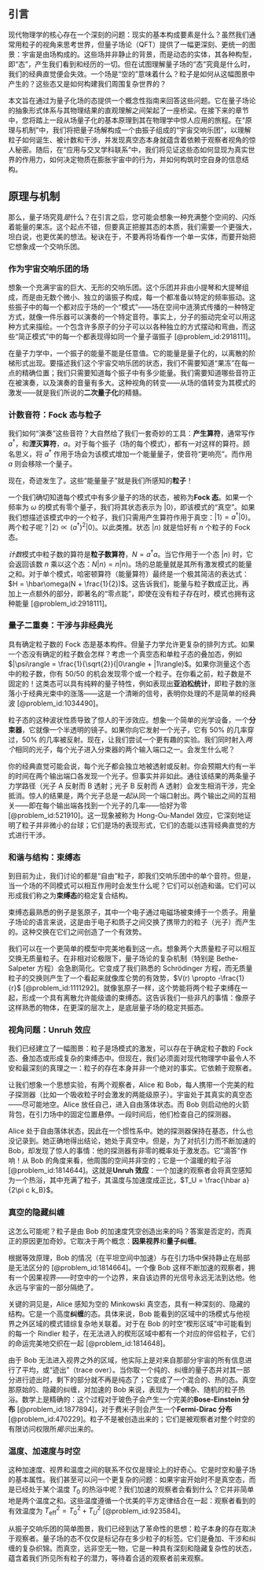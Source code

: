 ## 引言
现代物理学的核心存在一个深刻的问题：现实的基本构成要素是什么？虽然我们通常用粒子的视角来思考世界，但量子场论（QFT）提供了一幅更深刻、更统一的图景：宇宙是由场构成的。这些场并非静止的背景，而是动态的实体，其各种构型，即“态”，产生我们看到和经历的一切。但在试图理解量子场的“态”究竟是什么时，我们的经典直觉便会失效。一个场是“空的”意味着什么？粒子是如何从这幅图景中产生的？这些态又是如何构建我们周围复杂世界的？

本文旨在通过为量子化场的态提供一个概念性指南来回答这些问题。它在量子场论的抽象形式体系与其物理结果的直观理解之间架起了一座桥梁。在接下来的章节中，您将踏上一段从场量子化的基本原理到其在物理学中惊人应用的旅程。在“原理与机制”中，我们将把量子场解构成一个由振子组成的“宇宙交响乐团”，以理解粒子如何诞生、被计数和干涉，并发现真空态本身就蕴含着依赖于观察者视角的惊人秘密。随后，在“应用与交叉学科联系”中，我们将见证这些态如何显现为真实世界的作用力，如何决定物质在膨胀宇宙中的行为，并如何构筑时空自身的信息结构。

## 原理与机制

那么，量子场究竟*是*什么？在引言之后，您可能会想象一种充满整个空间的、闪烁着能量的果冻。这个起点不错，但要真正把握其态的本质，我们需要一个更强大，坦白说，也更优美的想法。秘诀在于，不要再将场看作一个单一实体，而要开始把它想象成一个交响乐团。

### 作为宇宙交响乐团的场

想象一个充满宇宙的巨大、无形的交响乐团。这个乐团并非由小提琴和大提琴组成，而是由无数个微小、独立的谐振子构成，每一个都准备以特定的频率振动。这些振子中的每一个都对应于场的一个“模式”——场在空间中涟漪式传播的一种特定方式，就像一件乐器可以演奏的一个特定音符。事实上，分子的振动完全可以用这种方式来描绘。一个包含许多原子的分子可以以各种独立的方式摆动和弯曲，而这些“简正模式”中的每一个都表现得如同一个量子谐振子 [@problem_id:2918111]。

在量子力学中，一个振子的能量不能是任意值。它的能量是量子化的，以离散的阶梯形式出现。要描述我们这个宇宙交响乐团的状态，我们不需要知道“果冻”在每一点的精确位置；我们只需要知道每个振子中有多少能量。我们需要知道哪些音符正在被演奏，以及演奏的音量有多大。这种视角的转变——从场的值转变为其模式的激发——就是我们所说的**二次量子化**的精髓。

### 计数音符：Fock 态与粒子

我们如何“演奏”这些音符？大自然给了我们一套奇妙的工具：**产生算符**，通常写作 $a^\dagger$，和**湮灭算符**，$a$。对于每个振子（场的每个模式），都有一对这样的算符。顾名思义，将 $a^\dagger$ 作用于场会为该模式增加一个能量量子，使音符“更响亮”。而作用 $a$ 则会移除一个量子。

现在，奇迹发生了。这些“能量量子”就是我们所感知的**粒子**！

一个我们确切知道每个模式中有多少量子的场的状态，被称为**Fock 态**。如果一个频率为 $\omega$ 的模式有零个量子，我们将其状态表示为 $|0\rangle$，即该模式的“真空”。如果我们想描述该模式中的一个粒子，我们只需用产生算符作用于真空：$|1\rangle = a^\dagger |0\rangle$。两个粒子呢？$|2\rangle \propto (a^\dagger)^2 |0\rangle$。以此类推。状态 $|n\rangle$ 就是恰好有 $n$ 个粒子的 Fock 态。

*计数*模式中粒子数的算符是**粒子数算符**，$N = a^\dagger a$。当它作用于一个态 $|n\rangle$ 时，它会返回该数 $n$ 乘以这个态：$N|n\rangle = n|n\rangle$。场的总能量就是其所有激发模式的能量之和。对于单个模式，哈密顿算符（能量算符）最终是一个极其简洁的表达式：$H = \hbar\omega(N + \frac{1}{2})$。这告诉我们，能量与粒子数成正比，再加上一点额外的部分，即著名的“零点能”，即使在没有粒子存在时，模式也拥有这种能量 [@problem_id:2918111]。

### 量子二重奏：干涉与非经典光

具有确定粒子数的 Fock 态是基本构件。但量子力学允许更复杂的排列方式。如果一个态没有确定的粒子数会怎样？考虑一个真空态和单粒子态的叠加态，例如 $|\psi\rangle = \frac{1}{\sqrt{2}}(|0\rangle + |1\rangle)$。如果你测量这个态中的粒子数，你有 50/50 的机会发现零个或一个粒子。在你看之前，粒子数是不固定的！这类态可以具有纯粹的量子特性，例如表现出**亚泊松统计**，即粒子数的涨落小于经典光束中的涨落——这是一个清晰的信号，表明你处理的不是简单的经典波 [@problem_id:1034490]。

粒子态的这种波状性质导致了惊人的干涉效应。想象一个简单的光学设备，一个**分束器**，它就像一个半透明的镜子。如果你向它发射一个光子，它有 50% 的几率穿过，50% 的几率被反射。现在，让我们尝试一个更有趣的实验。我们同时射入*两个*相同的光子，每个光子进入分束器的两个输入端口之一。会发生什么呢？

你的经典直觉可能会说，每个光子都会独立地被透射或反射。你会预期大约有一半的时间在两个输出端口各发现一个光子。但事实并非如此。通往该结果的两条量子力学路径（光子 A 反射而 B 透射；光子 B 反射而 A 透射）会发生相消干涉，完全抵消。惊人的结果是，两个光子总是*一起*从同一个端口射出。两个输出之间的互相关——即在每个输出端各找到一个光子的几率——恰好为零 [@problem_id:521910]。这一现象被称为 Hong-Ou-Mandel 效应，它深刻地证明了粒子并非微小的台球；它们是场的表现形式，它们的态能以违背经典直觉的方式进行干涉。

### 和谐与结构：束缚态

到目前为止，我们讨论的都是“自由”粒子，即我们交响乐团中的单个音符。但是，当一个场的不同模式可以相互作用时会发生什么呢？它们可以创造和谐。它们可以形成我们称之为**束缚态**的稳定复合结构。

束缚态最熟悉的例子是氢原子，其中一个电子通过电磁场被束缚于一个质子。用量子场论的语言来说，这是由于电子和质子之间交换了携带力的粒子（光子）而产生的。这种交换在它们之间创造了一个有效势。

我们可以在一个更简单的模型中完美地看到这一点。想象两个大质量粒子可以相互交换无质量粒子。在非相对论极限下，量子场论的复杂机制（特别是 Bethe-Salpeter 方程）会急剧简化。它变成了我们熟悉的 Schrödinger 方程，而无质量粒子的交换则产生了一个看起来就像库仑势的有效势，$V(r) \propto -\frac{1}{r}$ [@problem_id:1111292]。就像氢原子一样，这个势能将两个粒子束缚在一起，形成一个具有离散允许能级谱的束缚态。这告诉我们一些非凡的事情：像原子这样熟悉的物体，在更深的层次上，是底层量子场的稳定共振态。

### 视角问题：Unruh 效应

我们已经建立了一幅图景：粒子是场模式的激发，可以存在于确定粒子数的 Fock 态、叠加态或形成复杂的束缚态中。但现在，我们必须面对现代物理学中最令人不安和最深刻的真理之一：粒子的存在本身并非一个绝对的事实。它依赖于观察者。

让我们想象一个思想实验，有两个观察者，Alice 和 Bob，每人携带一个完美的粒子探测器（比如一个吸收粒子时会激发的两能级原子）。宇宙处于其真实的真空态——尽可能地空。Alice 放任自己，进入自由落体状态。而 Bob 则启动他的火箭背包，在引力场中的固定位置悬停。一段时间后，他们检查自己的探测器。

Alice 处于自由落体状态，因此在一个惯性系中。她的探测器保持在基态，什么也没记录到。她正确地得出结论，她处于真空中。但是，为了对抗引力而不断加速的 Bob，却发现了惊人的事情：他的探测器有非零的概率处于激发态。它“滴答”作响！从 Bob 的角度来看，他周围的空间并非空的；它是一个温暖的粒子浴 [@problem_id:1814644]。这就是**Unruh 效应**：一个加速的观察者会将真空感知为一个热浴，其中充满了粒子，其温度与加速度成正比，$T_U = \frac{\hbar a}{2\pi c k_B}$。

### 真空的隐藏纠缠

这怎么可能呢？粒子是由 Bob 的加速度凭空创造出来的吗？答案是否定的，而真正的原因更加奇妙。它取决于两个概念：**因果视界**和**量子纠缠**。

根据等效原理，Bob 的情况（在平坦空间中加速）与在引力场中保持静止在局部是无法区分的 [@problem_id:1814664]。一个像 Bob 这样不断加速的观察者，拥有一个因果视界——时空中的一个边界，来自该边界的光信号永远无法到达他。他永远与宇宙的一部分隔绝了。

关键的洞见是，Alice 感知为空的 Minkowski 真空态，具有一种深刻的、隐藏的结构。它是一个高度**纠缠**的态。具体来说，Bob 能看到的区域中的场模式与他视界之外区域的模式错综复杂地关联着。对于在 Bob 的时空“楔形区域”中可能看到的每一个 Rindler 粒子，在无法进入的楔形区域中都有一个对应的伴侣粒子，它们的命运完美地交织在一起 [@problem_id:1814648]。

由于 Bob 无法进入视界之外的区域，他实际上是对来自那部分宇宙的所有信息进行了平均，或“迹出”（trace over）。当你取一个纯的、纠缠的量子态并对其一部分进行迹出时，剩下的部分就不再是纯态了；它变成了一个混合的、热的态。真空那原始的、隐藏的纠缠，对加速的 Bob 来说，表现为一个嘈杂、随机的粒子热浴。数学上是精确的：这个过程对于玻色子会产生一个完美的**Bose-Einstein 分布** [@problem_id:1877894]，对于费米子则会产生一个**Fermi-Dirac 分布** [@problem_id:470229]。粒子不是被创造出来的；它们是被观察者对整个时空的有限访问权限所*揭示*出来的。

### 温度、加速度与时空

这种加速度、视界和温度之间的联系不仅仅是理论上的好奇心。它是时空和量子场的基本属性。我们甚至可以问一个更复杂的问题：如果宇宙开始时不是真空态，而是已经处于某个温度 $T_0$ 的热浴中呢？我们加速的观察者会看到什么？它并非简单地是两个温度之和。这些温度遵循一个优美的平方定律结合在一起：观察者看到的有效温度为 $T_{\text{eff}}^2 = T_0^2 + T_U^2$ [@problem_id:923584]。

从振子交响乐团的简单图景，我们已经到达了革命性的思想：粒子本身的存在取决于观察者。量子场的态不仅仅是标记存在多少粒子的标签。它们是叠加、干涉和纠缠的复杂织锦。而真空，远非空无一物，它是一种具有深刻和隐藏复杂性的状态，蕴含着我们所见所有粒子的潜力，等待着合适的观察者前来观察。

